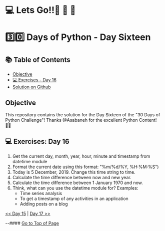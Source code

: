 #  💻 Lets Go!!🚀 🚀 🚀 

#  3️⃣0️⃣ Days of Python - Day Sixteen

## 📚 Table of Contents
- [Objective](#objective)
- [💻 Exercises - Day 16](#-exercises-day-16)
- [Solution on Github](https://github.com/zidude1234/30_Days_of_Python/blob/main/Day%2016/Python%20Syntax/Day16%20Syntax.py)

## Objective
This repository contains the solution for the Day Sixteen of the "30 Days of Python Challenge"!
Thanks @Asabaneh for the excellent Python Content! 👋🏻

## 💻 Exercises: Day 16

1. Get the current day, month, year, hour, minute and timestamp from datetime module
1. Format the current date using this format: "%m/%d/%Y, %H:%M:%S")
1. Today is 5 December, 2019. Change this time string to time.
1. Calculate the time difference between now and new year.
1. Calculate the time difference between 1 January 1970 and now.
1. Think, what can you use the datetime module for? Examples:
   - Time series analysis
   - To get a timestamp of any activities in an application
   - Adding posts on a blog 


 [<< Day 15](../Day%2015/README.md) | [Day 17 >>](../Day%2017/README.md)


--#### [Go to Top of Page](#objective)
